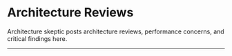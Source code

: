 # Architecture Reviews

Architecture skeptic posts architecture reviews, performance concerns, and critical findings here.

---
